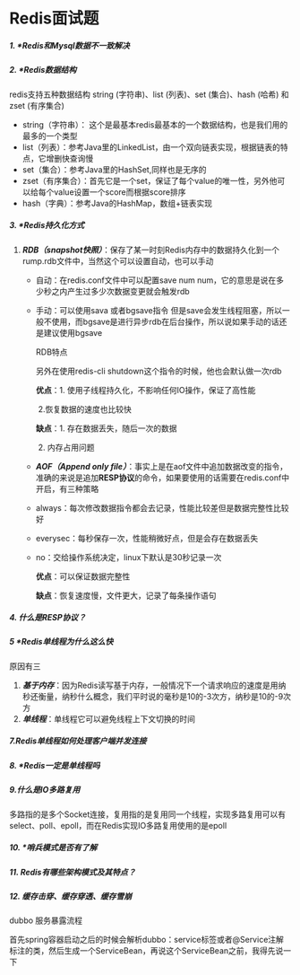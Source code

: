 # Redis面试题

##### 1. *Redis和Mysql数据不一致解决

##### 2. *Redis数据结构

redis支持五种数据结构 string (字符串)、list (列表)、set (集合)、hash (哈希) 和 zset (有序集合)

- string（字符串）： 这个是最基本redis最基本的一个数据结构，也是我们用的最多的一个类型
- list（列表）：参考Java里的LinkedList，由一个双向链表实现，根据链表的特点，它增删快查询慢
- set（集合）：参考Java里的HashSet,同样也是无序的
- zset（有序集合）：首先它是一个set，保证了每个value的唯一性，另外他可以给每个value设置一个score而根据score排序
- hash（字典）：参考Java的HashMap，数组+链表实现

##### 3. *Redis持久化方式

1. ***RDB（snapshot快照）***：保存了某一时刻Redis内存中的数据持久化到一个rump.rdb文件中，当然这个可以设置自动，也可以手动

   - 自动：在redis.conf文件中可以配置save  num num，它的意思是说在多少秒之内产生过多少次数据变更就会触发rdb

   - 手动：可以使用sava 或者bgsave指令 但是save会发生线程阻塞，所以一般不使用，而bgsave是进行异步rdb在后台操作，所以说如果手动的话还是建议使用bgsave

     RDB特点

     另外在使用redis-cli shutdown这个指令的时候，他也会默认做一次rdb

     **优点**：1. 使用子线程持久化，不影响任何IO操作，保证了高性能

     ​			2.恢复数据的速度也比较快

     **缺点**：1. 存在数据丢失，随后一次的数据

     ​			2. 内存占用问题

   - ***AOF（Append only file）***：事实上是在aof文件中追加数据改变的指令，准确的来说是追加**RESP协议**的命令，如果要使用的话需要在redis.conf中开启，有三种策略

   - always：每次修改数据指令都会去记录，性能比较差但是数据完整性比较好

   - everysec：每秒保存一次，性能稍微好点，但是会存在数据丢失

   - no：交给操作系统决定，linux下默认是30秒记录一次

     **优点**：可以保证数据完整性

     **缺点**：恢复速度慢，文件更大，记录了每条操作语句

##### 4. 什么是RESP协议？

##### 5 *Redis单线程为什么这么快

原因有三

1. ***基于内存***：因为Redis读写基于内存，一般情况下一个请求响应的速度是用纳秒还衡量，纳秒什么概念，我们平时说的毫秒是10的-3次方，纳秒是10的-9次方
2. ***单线程***：单线程它可以避免线程上下文切换的时间

##### 7.Redis单线程如何处理客户端并发连接



##### 8. *Redis一定是单线程吗

##### 9.什么是IO多路复用

多路指的是多个Socket连接，复用指的是复用同一个线程，实现多路复用可以有select、poll、epoll，而在Redis实现IO多路复用使用的是epoll

##### 10. *哨兵模式是否有了解

##### 11. Redis有哪些架构模式及其特点？

##### 12. 缓存击穿、缓存穿透、缓存雪崩



dubbo 服务暴露流程

首先spring容器启动之后的时候会解析dubbo：service标签或者@Service注解标注的类，然后生成一个ServiceBean，再说这个ServiceBean之前，我得先说一下

